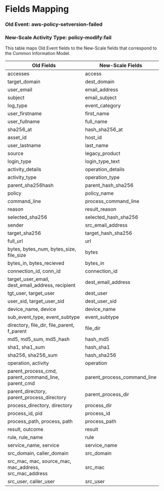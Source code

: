 Fields Mapping
==============

### Old Event: aws-policy-setversion-failed
### New-Scale Activity Type: policy-modify:fail

This table maps Old Event fields to the New-Scale fields that correspond to the Common Information Model.

| Old Fields                                             | New-Scale Fields            |
| ------------------------------------------------------ | --------------------------- |
| accesses                                               | access                      |
| target_domain                                          | dest_domain                 |
| user_email                                             | email_address               |
| subject                                                | email_subject               |
| log_type                                               | event_category              |
| user_firstname                                         | first_name                  |
| user_fullname                                          | full_name                   |
| sha256_at                                              | hash_sha256_at              |
| asset_id                                               | host_id                     |
| user_lastname                                          | last_name                   |
| source                                                 | legacy_product              |
| login_type                                             | login_type_text             |
| activity_details                                       | operation_details           |
| activity_type                                          | operation_type              |
| parent_sha256hash                                      | parent_hash_sha256          |
| policy                                                 | policy_name                 |
| command_line                                           | process_command_line        |
| reason                                                 | result_reason               |
| selected_sha256                                        | selected_hash_sha256        |
| sender                                                 | src_email_address           |
| target_sha256                                          | target_hash_sha256          |
| full_url                                               | url                         |
| bytes, bytes_num, bytes_size, file_size                | bytes                       |
| bytes_in, bytes_recieved                               | bytes_in                    |
| connection_id, conn_id                                 | connection_id               |
| target_user_email, dest_email_address, recipient       | dest_email_address          |
| tgt_user, target_user                                  | dest_user                   |
| user_sid, target_user_sid                              | dest_user_sid               |
| device_name, device                                    | device_name                 |
| sub_event_type, event_subtype                          | event_subtype               |
| directory, file_dir, file_parent, f_parent             | file_dir                    |
| md5, md5_sum, md5_hash                                 | hash_md5                    |
| sha1, sha1_sum                                         | hash_sha1                   |
| sha256, sha256_sum                                     | hash_sha256                 |
| operation, activity                                    | operation                   |
| parent_process_cmd, parent_command_line, parent_cmd    | parent_process_command_line |
| parent_directory, parent_process_directory             | parent_process_dir          |
| process_directory, directory                           | process_dir                 |
| process_id, pid                                        | process_id                  |
| process_path, process, path                            | process_path                |
| result, outcome                                        | result                      |
| rule, rule_name                                        | rule                        |
| service_name, service                                  | service_name                |
| src_domain, caller_domain                              | src_domain                  |
| src_mac, mac, source_mac, mac_address, src_mac_address | src_mac                     |
| src_user, caller_user                                  | src_user                    |